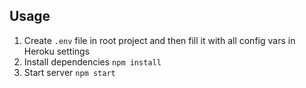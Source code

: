 ## Usage

1. Create `.env` file in root project and then fill it with all config vars in Heroku settings
2. Install dependencies `npm install`
3. Start server `npm start`
